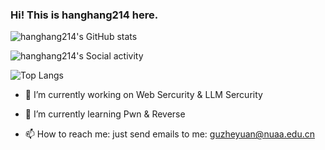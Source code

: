 ### Hi! This is hanghang214 here.
![hanghang214's GitHub stats](https://github-readme-stats.vercel.app/api?username=hanghang214)

![hanghang214's Social activity](https://stats.justsong.cn/api/github?username=hanghang214)

![Top Langs](https://github-readme-stats.vercel.app/api/top-langs/?username=hanghang214&exclude_repo=github-readme-stats,anuraghazra.github.io)
- 🔭 I’m currently working on Web Sercurity & LLM Sercurity

- 🌱 I’m currently learning Pwn & Reverse

- 📫 How to reach me: just send emails to me: guzheyuan@nuaa.edu.cn
